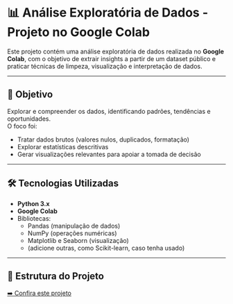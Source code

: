 # 📊 Análise Exploratória de Dados - Projeto no Google Colab

Este projeto contém uma análise exploratória de dados realizada no **Google Colab**, com o objetivo de extrair insights a partir de um dataset público e praticar técnicas de limpeza, visualização e interpretação de dados.

---

## 🎯 Objetivo
Explorar e compreender os dados, identificando padrões, tendências e oportunidades.  
O foco foi:
- Tratar dados brutos (valores nulos, duplicados, formatação)
- Explorar estatísticas descritivas
- Gerar visualizações relevantes para apoiar a tomada de decisão

---

## 🛠️ Tecnologias Utilizadas
- **Python 3.x**
- **Google Colab**
- Bibliotecas:
  - Pandas (manipulação de dados)
  - NumPy (operações numéricas)
  - Matplotlib e Seaborn (visualização)
  - (adicione outras, como Scikit-learn, caso tenha usado)

---

## 📂 Estrutura do Projeto
[➡️ Confira este projeto](https://github.com/sophtmotion/data-driven-insights/blob/main/data_driven_insights.ipynb)
